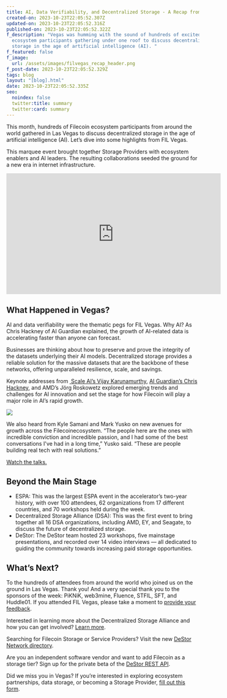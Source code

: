 ```yaml
---
title: AI, Data Verifiability, and Decentralized Storage - A Recap from FIL Vegas
created-on: 2023-10-23T22:05:52.307Z
updated-on: 2023-10-23T22:05:52.316Z
published-on: 2023-10-23T22:05:52.322Z
f_description: "Vegas was humming with the sound of hundreds of excited Filecoin
  ecosystem participants gathering under one roof to discuss decentralized
  storage in the age of artificial intelligence (AI). "
f_featured: false
f_image:
  url: /assets/images/filvegas_recap_header.png
f_post-date: 2023-10-23T22:05:52.329Z
tags: blog
layout: "[blog].html"
date: 2023-10-23T22:05:52.335Z
seo:
  noindex: false
  twitter:title: summary
  twitter:card: summary
---
```

This month, hundreds of Filecoin ecosystem participants from around the world gathered in Las Vegas to discuss decentralized storage in the age of artificial intelligence (AI). Let’s dive into some highlights from FIL Vegas.

This marquee event brought together Storage Providers with ecosystem enablers and AI leaders. The resulting collaborations seeded the ground for a new era in internet infrastructure. 

<div style="text-align: center;"><iframe width="560" height="315" src="https://www.youtube.com/embed/kvPk8u--qxs?si=YrpUQ8TysikIc3Mh" title="YouTube video player" frameborder="0" allow="accelerometer; autoplay; clipboard-write; encrypted-media; gyroscope; picture-in-picture; web-share" allowfullscreen></iframe></div>

## What Happened in Vegas?

AI and data verifiability were the thematic pegs for FIL Vegas. Why AI? As Chris Hackney of AI Guardian explained, the growth of AI-related data is accelerating faster than anyone can forecast. 

Businesses are thinking about how to preserve and prove the integrity of the datasets underlying their AI models. Decentralized storage provides a reliable solution for the massive datasets that are the backbone of these networks, offering unparalleled resilience, scale, and savings.

Keynote addresses from [ Scale AI’s Vijay Karunamurthy](https://www.youtube.com/watch?v=IPh4sxBfk_E), [AI Guardian’s Chris Hackney,](https://www.youtube.com/watch?v=VDJkwH-EjVU&list=PLp3zrT1ewY0l6mwL6ymdwHapRHmSbbVAO&index=2&t=25s) and AMD’s Jörg Roskowetz explored emerging trends and challenges for AI innovation and set the stage for how Filecoin will play a major role in AI’s rapid growth.

![](/assets/images/vlc_0265_day_2.jpg)

We also heard from Kyle Samani and Mark Yusko on new avenues for growth across the Filecoinecosystem. “The people here are the ones with incredible conviction and incredible passion, and I had some of the best conversations I've had in a long time,” Yusko said. “These are people building real tech with real solutions.”

[Watch the talks.](https://www.youtube.com/playlist?list=PLp3zrT1ewY0l6mwL6ymdwHapRHmSbbVAO)

## Beyond the Main Stage

* ESPA: This was the largest ESPA event in the accelerator’s two-year history, with over 100 attendees, 62 organizations from 17 different countries, and 70 workshops held during the week.  
* Decentralized Storage Alliance (DSA): This was the first event to bring together all 16 DSA organizations, including AMD, EY, and Seagate, to discuss the future of decentralized storage. 
* DeStor: The DeStor team hosted 23 workshops, five mainstage presentations, and recorded over 14 video interviews –– all dedicated to guiding the community towards increasing paid storage opportunities.

## What’s Next?

To the hundreds of attendees from around the world who joined us on the ground in Las Vegas. Thank you! And a very special thank you to the sponsors of the week: PiKNiK, web3mine, Fluence, STFIL, SFT, and Huddle01. If you attended FIL Vegas, please take a moment to [provide your feedback](https://filecoinfoundation.typeform.com/vegasfeedback?typeform-source=deploy-preview-223--fil.netlify.app).

Interested in learning more about the Decentralized Storage Alliance and how you can get involved? [Learn more](https://dsalliance.io/get-involved).

Searching for Filecoin Storage or Service Providers? Visit the new [DeStor Network directory](https://directory.destor.com/).

Are you an independent software vendor and want to add Filecoin as a storage tier? Sign up for the private beta of the [DeStor REST API](https://destor.com/destor-rest-api-for-filecoin). 

Did we miss you in Vegas? If you’re interested in exploring ecosystem partnerships, data storage, or becoming a Storage Provider, [fill out this form](https://filecoinfoundation.typeform.com/filvegas).
